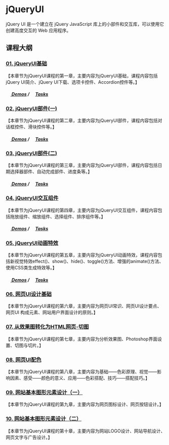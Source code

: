 ﻿# jQueryUI
jQuery UI 是一个建立在 jQuery JavaScript 库上的小部件和交互库，可以使用它创建高度交互的 Web 应用程序。

## 课程大纲
### [01. jQueryUI基础](/Ch01_jQueryUI基础)

【本章节为jQueryUI课程的第一章，主要内容为jQueryUI基础，课程内容包括jQuery UI简介、jQuery UI下载、选项卡控件、Accordion控件等。】

##### [<img src="https://raw.githubusercontent.com/TelerikAcademy/Common/master/icons/code.png" height="15"/> Demos](/Ch01_jQueryUI基础/demo) / [<img src="https://raw.githubusercontent.com/TelerikAcademy/Common/master/icons/homework.png" height="15">Tasks](/Ch01_jQueryUI基础/task) 

### [02. jQueryUI部件(一)](/Ch02_jQueryUI部件(一))

【本章节为jQueryUI课程的第二章，主要内容为jQueryUI部件，课程内容包括对话框控件、滑块控件等。】

##### [<img src="https://raw.githubusercontent.com/TelerikAcademy/Common/master/icons/code.png" height="15"/> Demos](/Ch02_jQueryUI部件(一)/demo) / [<img src="https://raw.githubusercontent.com/TelerikAcademy/Common/master/icons/homework.png" height="15">Tasks](/Ch02_jQueryUI部件(一)/task)

### [03. jQueryUI部件(二)](/Ch03_jQueryUI部件(二))

【本章节为jQueryUI课程的第三章，主要内容为jQueryUI部件，课程内容包括日期选择器部件、自动完成部件、进度条等。】

##### [<img src="https://raw.githubusercontent.com/TelerikAcademy/Common/master/icons/code.png" height="15"/> Demos](/Ch03_jQueryUI部件(二)/demo) / [<img src="https://raw.githubusercontent.com/TelerikAcademy/Common/master/icons/homework.png" height="15">Tasks](/Ch03_jQueryUI部件(二)/task) 

### [04. jQueryUI交互组件](/Ch04_jQueryUI交互组件)

【本章节为jQueryUI课程的第四章，主要内容为jQueryUI交互组件，课程内容包括拖放组件、缩放组件、选择组件、排序组件等。】

##### [<img src="https://raw.githubusercontent.com/TelerikAcademy/Common/master/icons/code.png" height="15"> Demos](/Ch04_jQueryUI交互组件/demo) / [<img src="https://raw.githubusercontent.com/TelerikAcademy/Common/master/icons/homework.png" height="15">Tasks](/Ch04_jQueryUI交互组件/task) 

### [05. jQueryUI动画特效](/Ch05_jQueryUI动画特效)

【本章节为jQueryUI课程的第五章，主要内容为jQueryUI动画特效，课程内容包括新视觉特效effect()、show()、hide()、toggle()方法、增强的animate()方法、使用CSS类生成特效等。】

##### [<img src="https://raw.githubusercontent.com/TelerikAcademy/Common/master/icons/code.png" height="15"> Demos](/Ch05_jQueryUI动画特效/demo) / [<img src="https://raw.githubusercontent.com/TelerikAcademy/Common/master/icons/homework.png" height="15">Tasks](/Ch05_jQueryUI动画特效/task) 

### [06. 网页UI设计基础](/Ch06_网页UI设计基础)

【本章节为jQueryUI课程的第六章，主要内容为网页UI常识、网页UI设计要点、网页UI 构成元素、网站用户界面设计的原则。】

### [07. 从效果图转化为HTML网页-切图](/Ch07_从效果图转化为HTML网页-切图)

【本章节为jQueryUI课程的第七章，主要内容为分析效果图、Photoshop界面设置、切图与切片。】

### [08. 网页UI配色](/Ch08_网页UI配色)

【本章节为jQueryUI课程的第八章，主要内容为基础——色彩原理、视觉——影响因素、感受——颜色的意义、应用——色彩搭配、技巧——搭配技巧。】

### [09. 网站基本图形元素设计（一）](/Ch09_网站基本图形元素设计（一）)

【本章节为jQueryUI课程的第九章，主要内容为网页图标设计、网页按钮设计。】

### [10. 网站基本图形元素设计（二）](/Ch10_网站基本图形元素设计（二）)

【本章节为jQueryUI课程的第十章，主要内容为网站LOGO设计、网站导航设计、网页文字与广告设计。】

